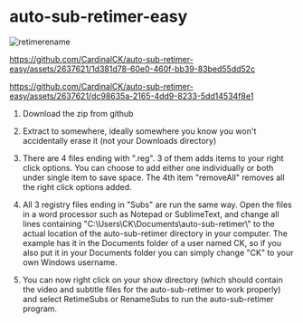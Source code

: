 ﻿# auto-sub-retimer-easy

![retimerename](https://github.com/CardinalCK/auto-sub-retimer-easy/assets/2637621/49d663a3-a80c-4ac5-86aa-581429c31fac)


https://github.com/CardinalCK/auto-sub-retimer-easy/assets/2637621/1d381d78-60e0-460f-bb39-83bed55dd52c

https://github.com/CardinalCK/auto-sub-retimer-easy/assets/2637621/dc98635a-2165-4dd9-8233-5dd14534f8e1


1. Download the zip from github

2. Extract to somewhere, ideally somewhere you know you won't accidentally erase it (not your Downloads directory)

3. There are 4 files ending with ".reg". 3 of them adds items to your right click options. You can choose to add either one individually or both under single item to save space. The 4th item "removeAll" removes all the right click options added.

3. All 3 registry files ending in "Subs" are run the same way. Open the files in a word processor such as Notepad or SublimeText, and change all lines containing "C:\\Users\\CK\\Documents\\auto-sub-retimer\\" to the actual location of the auto-sub-retimer directory in your computer. The example has it in the Documents folder of a user named CK, so if you also put it in your Documents folder you can simply change "CK" to your own Windows username.

4. You can now right click on your show directory (which should contain the video and subtitle files for the auto-sub-retimer to work properly) and select RetimeSubs or RenameSubs to run the auto-sub-retimer program.
